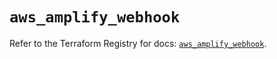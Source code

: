 # `aws_amplify_webhook`

Refer to the Terraform Registry for docs: [`aws_amplify_webhook`](https://registry.terraform.io/providers/hashicorp/aws/5.64.0/docs/resources/amplify_webhook).
